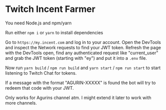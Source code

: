 # Twitch Incent Farmer

You need Node.js and npm/yarn

Run either `npm i` or `yarn` to install dependencies

Go to `https://my.incent.com` and log in to your account. Open the DevTools and inspect the Network requests to find your JWT token. Refresh the page with the DevTools open, find any authenticated request like "current_user" and grab the JWT token (starting with "ey") and put it into a `.env` file.

Now run `yarn build` / `npm run build` and `yarn start` / `npm run start` to start listening to Twitch Chat for tokens.

If a message with the format "AGURIN-XXXXX" is found the bot will try to redeem that code with your JWT.

Only works for Agurins channel atm. I might extend it later to work with more channels.
